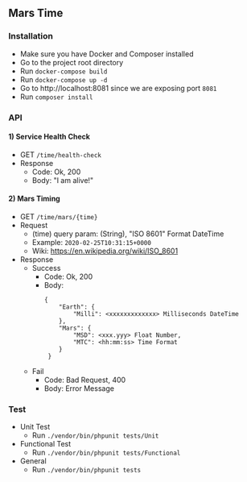 ## Mars Time

### Installation

- Make sure you have Docker and Composer installed
- Go to the project root directory
- Run `docker-compose build`
- Run `docker-compose up -d`
- Go to http://localhost:8081 since we are exposing port `8081`
- Run `composer install`



### API
#### 1)  Service Health Check
- GET `/time/health-check`
- Response<br>
    - Code: Ok, 200
    - Body: "I am alive!"

#### 2) Mars Timing
- GET `/time/mars/{time}`
- Request<br>
    - (time) query param: (String), "ISO 8601" Format DateTime
    - Example: ``2020-02-25T10:31:15+0000``
    - Wiki: https://en.wikipedia.org/wiki/ISO_8601
- Response<br>
    - Success<br>
        - Code: Ok, 200
        - Body:
            ```
            {
                "Earth": {
                    "Milli": <xxxxxxxxxxxxx> Milliseconds DateTime
                },
                "Mars": {
                    "MSD": <xxx.yyy> Float Number,
                    "MTC": <hh:mm:ss> Time Format
                }
             }
  - Fail<br>
      - Code: Bad Request, 400
      - Body: Error Message

### Test
- Unit Test
    - Run `./vendor/bin/phpunit tests/Unit`
- Functional Test
    - Run `./vendor/bin/phpunit tests/Functional`
- General
    - Run `./vendor/bin/phpunit tests`
